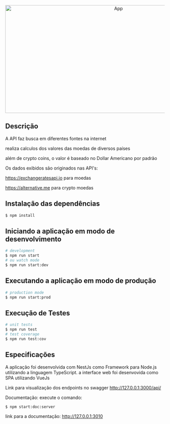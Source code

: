 <p align="center">
  <img src="/images/app.png" width="700" height="340" alt="App" /></a>
</p>








## Descrição

A API faz busca em diferentes fontes na internet

realiza calculos dos valores das moedas de diversos países

além de crypto coins, o valor é baseado no Dollar Americano por padrão


Os dados exibidos são originados nas API's:

https://exchangeratesapi.io
para moedas

https://alternative.me
para crypto moedas


## Instalação das dependências
```bash
$ npm install
```

## Iniciando a aplicação em modo de desenvolvimento
```bash
# development
$ npm run start
# ou watch mode
$ npm run start:dev
```

## Executando a aplicação em modo de produção
```bash
# production mode
$ npm run start:prod
```

## Execução de Testes
```bash
# unit tests
$ npm run test
# test coverage
$ npm run test:cov
```

## Especificações
 A aplicação foi desenvolvida com NestJs como Framework para Node.js
utilizando a linguagem TypeScript.
a interface web foi desenvovida como SPA utilizando VueJs

Link para visualização dos endpoints no swagger
http://127.0.0.1:3000/api/

Documentação:
execute o comando:
```bash
$ npm start:doc:server
```
link para a documentação: http://127.0.0.1:3010
